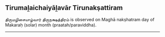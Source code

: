 ## Tirumaḽaichaiyāḽavār Tirunakṣattiram
திருமழிசையாழ்வார் திருநக்ஷத்திரம் is observed on Maghā nakṣhatram day of Makaraḥ (solar) month (praatah/paraviddha).



---
